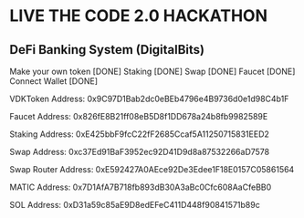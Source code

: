 # LIVE THE CODE 2.0 HACKATHON

## DeFi Banking System (DigitalBits)

Make your own token [DONE]
Staking [DONE]
Swap [DONE]
Faucet [DONE]
Connect Wallet [DONE]

VDKToken Address:
0x9C97D1Bab2dc0eBEb4796e4B9736d0e1d98C4b1F

Faucet Address:
0x826fE8B21ff08eB5D8f1DD678a24b8fb9982589E

Staking Address:
0xE425bbF9fcC22fF2685Ccaf5A11250715831EED2

Swap Address:
0xc37Ed91BaF3952ec92D41D9d8a87532266aD7578

Swap Router Address:
0xE592427A0AEce92De3Edee1F18E0157C05861564

MATIC Address:
0x7D1AfA7B718fb893dB30A3aBc0Cfc608AaCfeBB0

SOL Address:
0xD31a59c85aE9D8edEFeC411D448f90841571b89c